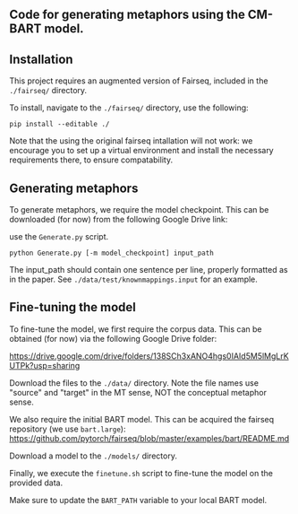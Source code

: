 ## Code for generating metaphors using the CM-BART model.

## Installation
This project requires an augmented version of Fairseq, included in the `./fairseq/` directory.

To install, navigate to the `./fairseq/` directory, use the following:

`pip install --editable ./`

Note that the using the original fairseq intallation will not work: we encourage you to set up a virtual environment and install the necessary requirements there, to ensure compatability.

## Generating metaphors
To generate metaphors, we require the model checkpoint. This can be downloaded (for now) from the following Google Drive link:
 
 
 use the `Generate.py` script.

```
python Generate.py [-m model_checkpoint] input_path
```

The input_path should contain one sentence per line, properly formatted as in the paper. See `./data/test/knownmappings.input` for an example.


## Fine-tuning the model
To fine-tune the model, we first require the corpus data. This can be obtained (for now) via  the following Google Drive folder:

https://drive.google.com/drive/folders/138SCh3xANO4hgs0IAId5M5lMgLrKUTPk?usp=sharing

Download the files to the `./data/` directory. Note the file names use "source" and "target" in the MT sense, NOT the conceptual metaphor sense.

We also require the initial BART model. This can be acquired the fairseq repository (we use `bart.large`):
https://github.com/pytorch/fairseq/blob/master/examples/bart/README.md

Download a model to the `./models/` directory.

Finally, we execute the `finetune.sh` script to fine-tune the model on the provided data.

Make sure to update the `BART_PATH` variable to your local BART model. 
